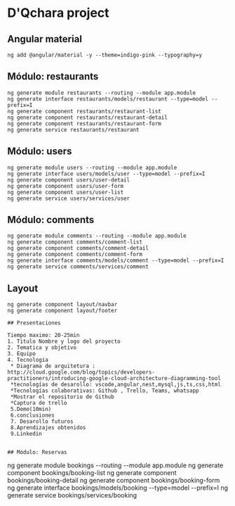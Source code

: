 # D'Qchara project

## Angular material

```
ng add @angular/material -y --theme=indigo-pink --typography=y
```
## Módulo: restaurants

```
ng generate module restaurants --routing --module app.module
ng generate interface restaurants/models/restaurant --type=model --prefix=I
ng generate component restaurants/restaurant-list
ng generate component restaurants/restaurant-detail
ng generate component restaurants/restaurant-form
ng generate service restaurants/restaurant
```

## Módulo: users

```
ng generate module users --routing --module app.module
ng generate interface users/models/user --type=model --prefix=I
ng generate component users/user-detail
ng generate component users/user-form
ng generate component users/user-list
ng generate service users/services/user
```
## Módulo: comments
```
ng generate module comments --routing --module app.module
ng generate component comments/comment-list
ng generate component comments/comment-detail
ng generate component comments/comment-form
ng generate interface comments/models/comment --type=model --prefix=I
ng generate service comments/services/comment
```
## Layout

```
ng generate component layout/navbar
ng generate component layout/footer

## Presentaciones

Tiempo maximo: 20-25min
1. Titulo Nombre y logo del proyecto
2. Tematica y objetivo
3. Equipo
4. Tecnologia
 * Diagrama de arquitetura : http://cloud.google.com/blog/topics/developers-practitioners/introducing-google-cloud-architecture-diagramming-tool
 *tecnologías de desarollo: vscode,angular,nest,mysql,js,ts,css,html
 *Tecnologías colaborativas: Github , Trello, Teams, whatsapp
 *Mostrar el repositorio de Github
 *Captura de trello
 5.Demo(10min)
 6.conclusiones
 7. Desarollo futuros
 8.Aprendizajes obtenidos
 9.Linkedin 


## Módulo: Reservas
```
ng generate module bookings --routing --module app.module
ng generate component bookings/booking-list
ng generate component bookings/booking-detail
ng generate component bookings/booking-form
ng generate interface bookings/models/booking --type=model --prefix=I
ng generate service bookings/services/booking